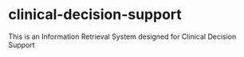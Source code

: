 # clinical-decision-support
This is an Information Retrieval System designed for Clinical Decision Support
